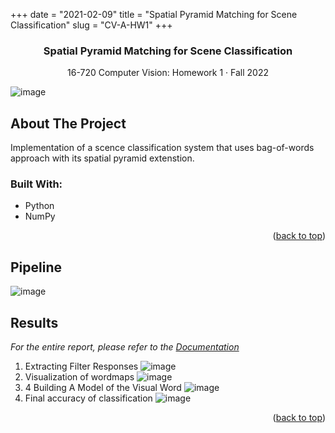 +++
date = "2021-02-09"
title = "Spatial Pyramid Matching for Scene Classification"
slug = "CV-A-HW1"
+++

<!--https://github.com/othneildrew/Best-README-Template-->
<a name="readme-top"></a>

<div align="center">
  <h3 align="center">Spatial Pyramid Matching for Scene Classification</h3>
  <p align="center">
    16-720 Computer Vision: Homework 1 · Fall 2022
  </p>
</div>

![image](/img/hw1_main.png)
<!-- ABOUT THE PROJECT -->
## About The Project

Implementation of a scence classification system that uses bag-of-words approach with its spatial pyramid extenstion. 

### Built With: 
* Python 
* NumPy

<p align="right">(<a href="#readme-top">back to top</a>)</p>


## Pipeline

![image](/img/hw1_1.png)

<!-- Results  -->
## Results 

_For the entire report, please refer to the [Documentation](https://github.com/jiyooonp/CMU-FALL-22/blob/main/cv-a/hw1/jiyoonp_hw1.pdf)_


1. Extracting Filter Responses
![image](/img/hw1_2.png)
2. Visualization of wordmaps 
![image](/img/hw1_3.png)
3. 4 Building A Model of the Visual Word
![image](/img/hw1_4.png)
4. Final accuracy of classification
![image](/img/hw1_5.png)


<p align="right">(<a href="#readme-top">back to top</a>)</p>